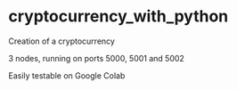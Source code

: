 # cryptocurrency_with_python
Creation of a cryptocurrency

3 nodes, running on ports 5000, 5001 and 5002

Easily testable on Google Colab
